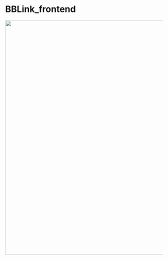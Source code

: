 # BBLink_frontend
<img src="https://user-images.githubusercontent.com/89725142/211133770-f332f567-da2b-4867-bc48-f11fac8db32b.png"  width="700" height="750">

